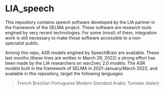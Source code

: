 # LIA_speech

This repository contains speech software developed by the LIA partner in the framework of the SELMA project.
These software are research tools engined by very recent technologies. 
For some (most) of them, integration work is still necessary to make these software accessible to a non-specialist public.

Among this repo, ASR models engined by SpeechBrain are available. These last months (these lines are written in March 29, 2022) a strong effort has been made by the LIA researchers on wav2vec 2.0 models.
The ASR models built in the framework of SELMA in 2021-January/March 2022, and available in this repository, target the following languages:
> French 
> Brazilian Portuguese
> Modern Standard Arabic
> Tunisian dialect

